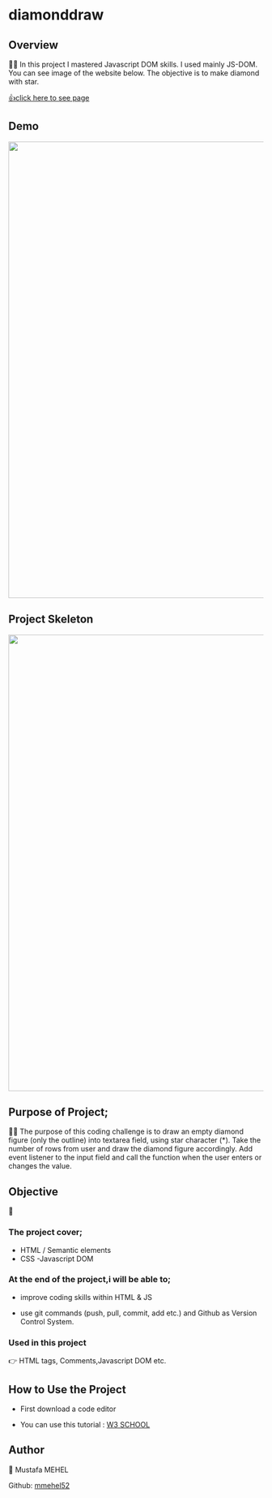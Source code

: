 # diamonddraw
## Overview

👨‍💻 In this project I mastered Javascript DOM skills. I used mainly JS-DOM. You can see image of the website below. The objective is to make diamond with star.

 [👍click here to see page]()
 
## Demo
<img src="" width="900"/>


## Project Skeleton

<img src="" width="900"/>

      
## Purpose of Project;
👨‍💻 The purpose of this coding challenge is to draw an empty diamond figure (only the outline) into textarea field, using star character (*). Take the number of rows from user and draw the diamond figure accordingly. Add event listener to the input field and call the function when the user enters or changes the value.
## Objective
 🎯
### The project cover;

- HTML / Semantic elements
- CSS
 -Javascript DOM
### At the end of the project,i will be able to;
- improve coding skills within HTML & JS 

- use git commands (push, pull, commit, add etc.) and Github as Version Control System.

### Used in this project
👉 HTML tags, Comments,Javascript DOM etc.

##  How to Use the Project
* First download a code editor

* You can use this tutorial : [W3 SCHOOL](https://www.w3schools.com/html/html_images.asp)

## Author
👤 Mustafa MEHEL


Github: [mmehel52](https://github.com/mmehel52)
